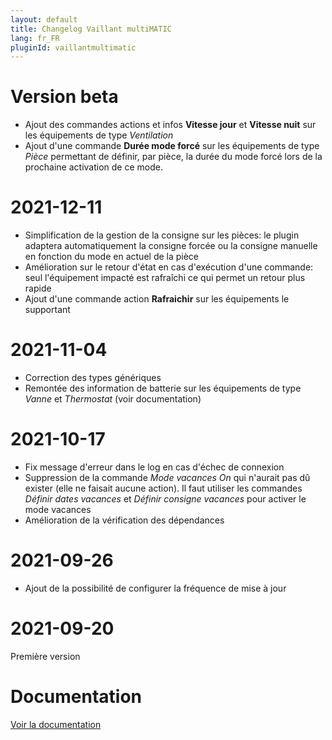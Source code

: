 ```yaml
---
layout: default
title: Changelog Vaillant multiMATIC
lang: fr_FR
pluginId: vaillantmultimatic
---
```


# Version beta

- Ajout des commandes actions et infos **Vitesse jour** et **Vitesse nuit** sur les équipements de type *Ventilation*
- Ajout d'une commande **Durée mode forcé** sur les équipements de type *Pièce* permettant de définir, par pièce, la durée du mode forcé lors de la prochaine activation de ce mode.

# 2021-12-11

- Simplification de la gestion de la consigne sur les pièces: le plugin adaptera automatiquement la consigne forcée ou la consigne manuelle en fonction du mode en actuel de la pièce
- Amélioration sur le retour d'état en cas d'exécution d'une commande: seul l'équipement impacté est rafraîchi ce qui permet un retour plus rapide
- Ajout d'une commande action **Rafraichir** sur les équipements le supportant

# 2021-11-04

- Correction des types génériques
- Remontée des information de batterie sur les équipements de type _Vanne_ et _Thermostat_ (voir documentation)

# 2021-10-17

- Fix message d'erreur dans le log en cas d'échec de connexion
- Suppression de la commande *Mode vacances On* qui n'aurait pas dû exister (elle ne faisait aucune action). Il faut utiliser les commandes *Définir dates vacances* et *Définir consigne vacances* pour activer le mode vacances
- Amélioration de la vérification des dépendances

# 2021-09-26

- Ajout de la possibilité de configurer la fréquence de mise à jour

# 2021-09-20

Première version

# Documentation

[Voir la documentation]({{site.baseurl}}/{{page.pluginId}}/{{page.lang}})
